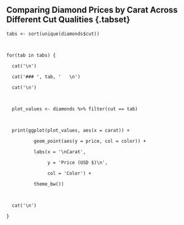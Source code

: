 

## Comparing Diamond Prices by Carat Across Different Cut Qualities {.tabset} 

```{r, results='asis'}
tabs <- sort(unique(diamonds$cut))



for(tab in tabs) {

  cat('\n')

  cat('### ', tab, '   \n')

  cat('\n')



  plot_values <- diamonds %>% filter(cut == tab)



  print(ggplot(plot_values, aes(x = carat)) +

          geom_point(aes(y = price, col = color)) +

          labs(x = '\nCarat',

               y = 'Price (USD $)\n',

               col = 'Color') +

          theme_bw())



  cat('\n')

}
```
